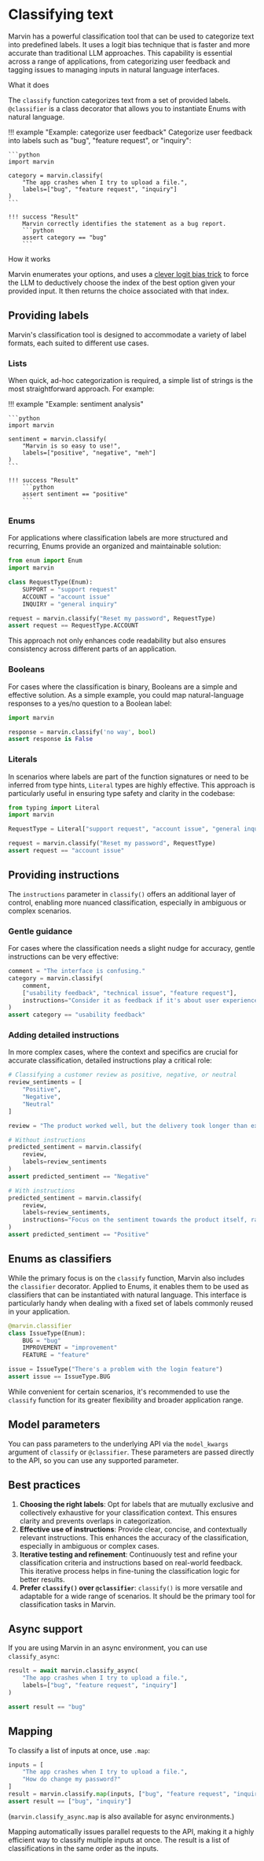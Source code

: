 # Classifying text

Marvin has a powerful classification tool that can be used to categorize text into predefined labels. It uses a logit bias technique that is faster and more accurate than traditional LLM approaches. This capability is essential across a range of applications, from categorizing user feedback and tagging issues to managing inputs in natural language interfaces.

<div class="admonition abstract">
  <p class="admonition-title">What it does</p>
  <p>
    The <code>classify</code> function categorizes text from a set of provided labels. <code>@classifier</code> is a class decorator that allows you to instantiate Enums with natural language.
  </p>
</div>


!!! example "Example: categorize user feedback"
    Categorize user feedback into labels such as "bug", "feature request", or "inquiry":
    
    ```python
    import marvin

    category = marvin.classify(
        "The app crashes when I try to upload a file.", 
        labels=["bug", "feature request", "inquiry"]
    )
    ```

    !!! success "Result"
        Marvin correctly identifies the statement as a bug report.
        ```python
        assert category == "bug"
        ```


<div class="admonition info">
  <p class="admonition-title">How it works</p>
  <p>
    Marvin enumerates your options, and uses a <a href="https://twitter.com/AAAzzam/status/1669753721574633473">clever logit bias trick</a> to force the LLM to deductively choose the index of the best option given your provided input. It then returns the choice associated with that index.
  </p>
</div>


## Providing labels

Marvin's classification tool is designed to accommodate a variety of label formats, each suited to different use cases.

### Lists

When quick, ad-hoc categorization is required, a simple list of strings is the most straightforward approach. For example:

!!! example "Example: sentiment analysis"
    
    ```python
    import marvin

    sentiment = marvin.classify(
        "Marvin is so easy to use!", 
        labels=["positive", "negative", "meh"]
    )
    ```

    !!! success "Result"
        ```python
        assert sentiment == "positive"
        ```


### Enums

For applications where classification labels are more structured and recurring, Enums provide an organized and maintainable solution:

```python
from enum import Enum
import marvin

class RequestType(Enum):
    SUPPORT = "support request"
    ACCOUNT = "account issue"
    INQUIRY = "general inquiry"

request = marvin.classify("Reset my password", RequestType)
assert request == RequestType.ACCOUNT
```

This approach not only enhances code readability but also ensures consistency across different parts of an application.

### Booleans

For cases where the classification is binary, Booleans are a simple and effective solution. As a simple example, you could map natural-language responses to a yes/no question to a Boolean label:

```python
import marvin

response = marvin.classify('no way', bool)
assert response is False

```

### Literals

In scenarios where labels are part of the function signatures or need to be inferred from type hints, `Literal` types are highly effective. This approach is particularly useful in ensuring type safety and clarity in the codebase:

```python
from typing import Literal
import marvin

RequestType = Literal["support request", "account issue", "general inquiry"]

request = marvin.classify("Reset my password", RequestType)
assert request == "account issue"
```


## Providing instructions

The `instructions` parameter in `classify()` offers an additional layer of control, enabling more nuanced classification, especially in ambiguous or complex scenarios.

### Gentle guidance

For cases where the classification needs a slight nudge for accuracy, gentle instructions can be very effective:

```python
comment = "The interface is confusing."
category = marvin.classify(
    comment,
    ["usability feedback", "technical issue", "feature request"],
    instructions="Consider it as feedback if it's about user experience."
)
assert category == "usability feedback"
```

### Adding detailed instructions

In more complex cases, where the context and specifics are crucial for accurate classification, detailed instructions play a critical role:

```python
# Classifying a customer review as positive, negative, or neutral
review_sentiments = [
    "Positive",
    "Negative",
    "Neutral"
]

review = "The product worked well, but the delivery took longer than expected."

# Without instructions
predicted_sentiment = marvin.classify(
    review,
    labels=review_sentiments
)
assert predicted_sentiment == "Negative"

# With instructions
predicted_sentiment = marvin.classify(
    review,
    labels=review_sentiments,
    instructions="Focus on the sentiment towards the product itself, rather than the delivery experience."
)
assert predicted_sentiment == "Positive"
```

## Enums as classifiers

While the primary focus is on the `classify` function, Marvin also includes the `classifier` decorator. Applied to Enums, it enables them to be used as classifiers that can be instantiated with natural language. This interface is particularly handy when dealing with a fixed set of labels commonly reused in your application.


```python
@marvin.classifier
class IssueType(Enum):
    BUG = "bug"
    IMPROVEMENT = "improvement"
    FEATURE = "feature"

issue = IssueType("There's a problem with the login feature")
assert issue == IssueType.BUG
```

While convenient for certain scenarios, it's recommended to use the `classify` function for its greater flexibility and broader application range.

## Model parameters
You can pass parameters to the underlying API via the `model_kwargs` argument of `classify` or `@classifier`. These parameters are passed directly to the API, so you can use any supported parameter.

## Best practices

1. **Choosing the right labels**: Opt for labels that are mutually exclusive and collectively exhaustive for your classification context. This ensures clarity and prevents overlaps in categorization.
2. **Effective use of instructions**: Provide clear, concise, and contextually relevant instructions. This enhances the accuracy of the classification, especially in ambiguous or complex cases.
3. **Iterative testing and refinement**: Continuously test and refine your classification criteria and instructions based on real-world feedback. This iterative process helps in fine-tuning the classification logic for better results.
4. **Prefer `classify()` over `@classifier`**: `classify()` is more versatile and adaptable for a wide range of scenarios. It should be the primary tool for classification tasks in Marvin.

## Async support

If you are using Marvin in an async environment, you can use `classify_async`:

```python
result = await marvin.classify_async(
    "The app crashes when I try to upload a file.", 
    labels=["bug", "feature request", "inquiry"]
) 

assert result == "bug"
```

## Mapping

To classify a list of inputs at once, use `.map`:

```python
inputs = [
    "The app crashes when I try to upload a file.",
    "How do change my password?"
]
result = marvin.classify.map(inputs, ["bug", "feature request", "inquiry"])
assert result == ["bug", "inquiry"]
```

(`marvin.classify_async.map` is also available for async environments.)

Mapping automatically issues parallel requests to the API, making it a highly efficient way to classify multiple inputs at once. The result is a list of classifications in the same order as the inputs.
